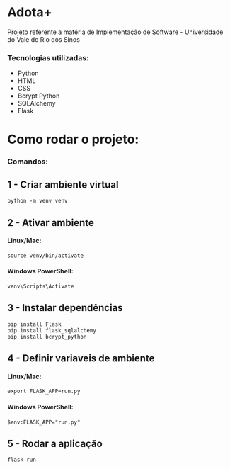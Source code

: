 # Adota+
Projeto referente a matéria de Implementação de Software - Universidade do Vale do Rio dos Sinos

### Tecnologias utilizadas: 
- Python
- HTML
- CSS
- Bcrypt Python
- SQLAlchemy
- Flask

# Como rodar o projeto:
### Comandos:

## 1 - Criar ambiente virtual
```
python -m venv venv
```

## 2 - Ativar ambiente
#### Linux/Mac:
```
source venv/bin/activate
```
#### Windows PowerShell:
```
venv\Scripts\Activate
```

## 3 - Instalar dependências
```
pip install Flask
pip install flask_sqlalchemy
pip install bcrypt_python

```

## 4 - Definir variaveis de ambiente
#### Linux/Mac:
```
export FLASK_APP=run.py
```
#### Windows PowerShell:
```
$env:FLASK_APP="run.py"
```

## 5 - Rodar a aplicação
```
flask run
```
